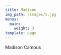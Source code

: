```yaml
---
title: Madison
img_path: /images/5.jpg
menus:
  main:
    weight: 3
template: page
---
```

Madison Campus
